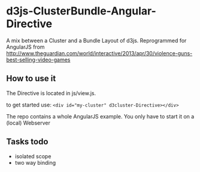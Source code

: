 # d3js-ClusterBundle-Angular-Directive
A mix between a Cluster and a Bundle Layout of d3js. Reprogrammed for AngularJS from http://www.theguardian.com/world/interactive/2013/apr/30/violence-guns-best-selling-video-games


## How to use it
The Directive is located in js/view.js.

to get started use: ```<div id="my-cluster" d3cluster-Directive></div>```

The repo contains a whole AngularJS example. You only have to start it on a (local) Webserver

## Tasks todo
- isolated scope
- two way binding